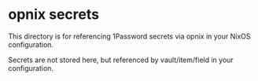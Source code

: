 # opnix secrets

This directory is for referencing 1Password secrets via opnix in your NixOS configuration.

Secrets are not stored here, but referenced by vault/item/field in your configuration. 